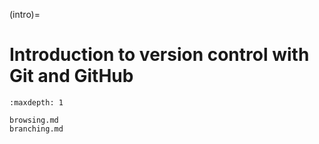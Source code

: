 (intro)= 

# Introduction to version control with Git and GitHub

```{toctree}
:maxdepth: 1

browsing.md
branching.md
```